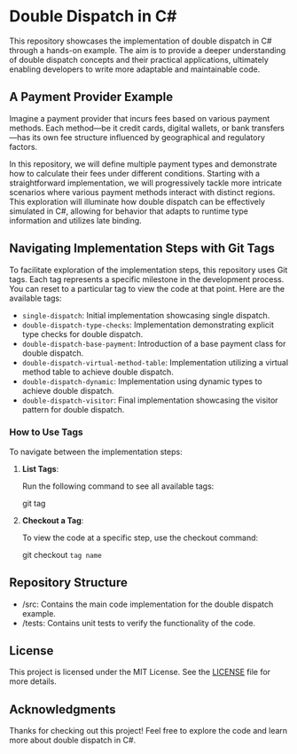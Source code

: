 # Double Dispatch in C#

This repository showcases the implementation of double dispatch in C# through a hands-on example. The aim is to provide a deeper understanding of double dispatch concepts and their practical applications, ultimately enabling developers to write more adaptable and maintainable code.

## A Payment Provider Example

Imagine a payment provider that incurs fees based on various payment methods. Each method—be it credit cards, digital wallets, or bank transfers—has its own fee structure influenced by geographical and regulatory factors.

In this repository, we will define multiple payment types and demonstrate how to calculate their fees under different conditions. Starting with a straightforward implementation, we will progressively tackle more intricate scenarios where various payment methods interact with distinct regions. This exploration will illuminate how double dispatch can be effectively simulated in C#, allowing for behavior that adapts to runtime type information and utilizes late binding.

## Navigating Implementation Steps with Git Tags

To facilitate exploration of the implementation steps, this repository uses Git tags. Each tag represents a specific milestone in the development process. You can reset to a particular tag to view the code at that point. Here are the available tags:

- `single-dispatch`: Initial implementation showcasing single dispatch.
- `double-dispatch-type-checks`: Implementation demonstrating explicit type checks for double dispatch.
- `double-dispatch-base-payment`: Introduction of a base payment class for double dispatch.
- `double-dispatch-virtual-method-table`: Implementation utilizing a virtual method table to achieve double dispatch.
- `double-dispatch-dynamic`: Implementation using dynamic types to achieve double dispatch.
- `double-dispatch-visitor`: Final implementation showcasing the visitor pattern for double dispatch.

### How to Use Tags

To navigate between the implementation steps:

1. **List Tags**:
   
   Run the following command to see all available tags:

   git tag

3. **Checkout a Tag**:
   
   To view the code at a specific step, use the checkout command:

   git checkout `tag name`

## Repository Structure ##

- /src: Contains the main code implementation for the double dispatch example.
- /tests: Contains unit tests to verify the functionality of the code.

## License ##
This project is licensed under the MIT License. See the [LICENSE](LICENSE) file for more details.

## Acknowledgments ##
Thanks for checking out this project! Feel free to explore the code and learn more about double dispatch in C#.
